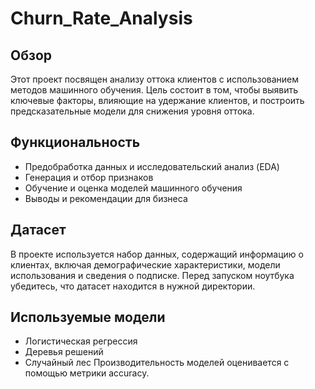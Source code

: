 # Churn_Rate_Analysis

## Обзор
Этот проект посвящен анализу оттока клиентов с использованием методов машинного обучения. Цель состоит в том, чтобы выявить ключевые факторы, влияющие на удержание клиентов, и построить предсказательные модели для снижения уровня оттока.

## Функциональность
- Предобработка данных и исследовательский анализ (EDA)
- Генерация и отбор признаков
- Обучение и оценка моделей машинного обучения
- Выводы и рекомендации для бизнеса


## Датасет
В проекте используется набор данных, содержащий информацию о клиентах, включая демографические характеристики, модели использования и сведения о подписке. Перед запуском ноутбука убедитесь, что датасет находится в нужной директории.

## Используемые модели
- Логистическая регрессия
- Деревья решений
- Случайный лес
Производительность моделей оценивается с помощью метрики accuracy. 
